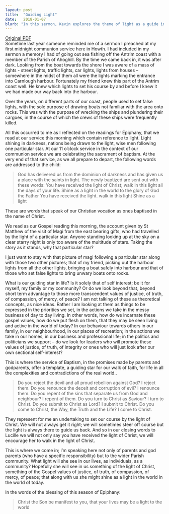 ```yaml
---
layout: post
title:  "Guiding Light"
date:   2018-01-07
blurb: "In this sermon, Kevin explores the theme of light as a guide in our lives, drawing parallels from his personal experience of sea fishing at night and the biblical account of the Magi following a star. He challenges us to consider what our guiding star in life is, urging us to look beyond self-interest and embody values of justice, truth, compassion, mercy, and peace in our daily lives."
---
```

[Original PDF](/assets/pdf/epiphany2018.pdf)    
Sometime last year someone reminded me of a sermon I preached at my first midnight communion service here in Howth. I had included in my sermon a memory I had of going out sea fishing off the Antrim coast with a member of the Parish of Ahoghill. By the time we came back in, it was after dark. Looking from the boat towards the shore I was aware of a mass of lights - street lights, traffic lights, car lights, lights from houses – somewhere in the midst of them all were the lights marking the entrance into Carnlough harbour. Fortunately my friend knew this part of the Antrim coast well. He knew which lights to set his course by and before I knew it we had made our way back into the harbour.

Over the years, on different parts of our coast, people used to set false lights, with the sole purpose of drawing boats not familiar with the area onto rocks. This was with the purpose of wrecking the ships and plundering their cargoes, in the course of which the crews of these ships were frequently killed.

All this occurred to me as I reflected on the readings for Epiphany, that we read at our service this morning which contain reference to light. Light shining in darkness, nations being drawn to the light, wise men following one particular star. At our 11 o’clock service in the context of our communion service we are celebrating the sacrament of baptism. At the very end of that service, as we all prepare to depart, the following words are addressed to the child:

> God has delivered us from the dominion of darkness
> and has given us a place with the saints in light.
> The newly baptized are sent out with these words:
> You have received the light of Christ;
> walk in this light all the days of your life.
> Shine as a light in the world
> to the glory of God the Father
> You have received the light.
> walk in this light
> Shine as a light

These are words that speak of our Christian vocation as ones baptised in the name of Christ.

We read as our Gospel reading this morning, the account given by St Matthew of the visit of Magi from the east bearing gifts, who had travelled by the light of a particular star. Anyone standing looking up at the sky on a clear starry night is only too aware of the multitude of stars. Taking the story as it stands, why that particular star?

I just want to stay with that picture of magi following a particular star along with those two other pictures; that of my friend, picking out the harbour lights from all the other lights, bringing a boat safely into harbour and that of those who set false lights to bring unwary boats onto rocks.

What is our guiding star in life? Is it solely that of self interest; be it for myself, my family or my community? Or do we look beyond that, beyond short term advantage to those more transcendent values of justice, of truth, of compassion, of mercy, of peace? I am not talking of these as theoretical concepts, as nice ideas. Rather I am looking at them as things to be expressed in the priorities we set, in the actions we take in the messy business of day to day living. In other words, how do we incarnate these gospel values, how do we put flesh on them, that they may be seen living and active in the world of today? In our behaviour towards others in our family, in our neighbourhood, in our places of recreation; in the actions we take in our homes, in our business and professional life; in the politics and politicians we support – do we look for leaders who will promote these values of justice, of truth, of integrity or ones who will just look after our own sectional self-interest?

This is where the service of Baptism, in the promises made by parents and godparents, offer a template, a guiding star for our walk of faith, for life in all the complexities and contradictions of the real world..

> Do you reject the devil and all proud rebellion against God?
> I reject them.
> Do you renounce the deceit and corruption of evil?
> I renounce them.
> Do you repent of the sins that separate us from God and neighbour?
> I repent of them.
> Do you turn to Christ as Saviour?
> I turn to Christ.
> Do you submit to Christ as Lord?
> I submit to Christ.
> Do you come to Christ, the Way, the Truth and the Life?
> I come to Christ.

They represent for me an undertaking to set our course by the light of Christ. We will not always get it right; we will sometimes steer off course but the light is always there to guide us back. And so in our closing words to Lucille we will not only say you have received the light of Christ, we will encourage her to walk in the light of Christ.

This is where we come in; I’m speaking here not only of parents and god parents (who have a specific responsibility) but to the wider Parish community. What light will she see in our lives, as individuals, as a community? Hopefully she will see in us something of the light of Christ, something of the Gospel values of justice, of truth, of compassion, of mercy, of peace; that along with us she might shine as a light in the world in the world of today.

In the words of the blessing of this season of Epiphany:

> Christ the Son be manifest to you,
> that your lives may be a light to the world
